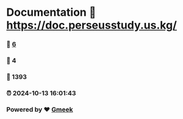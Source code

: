 # Documentation :link: https://doc.perseusstudy.us.kg/ 
### :page_facing_up: [6](https://doc.perseusstudy.us.kg//tag.html) 
### :speech_balloon: 4 
### :hibiscus: 1393 
### :alarm_clock: 2024-10-13 16:01:43 
### Powered by :heart: [Gmeek](https://github.com/Meekdai/Gmeek)
